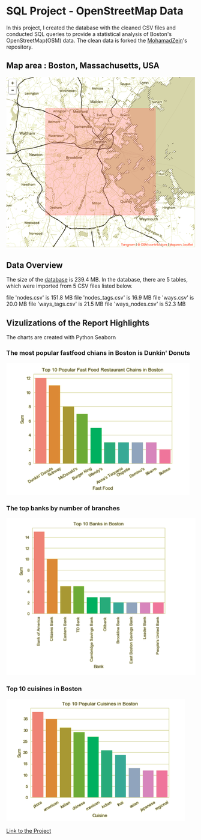 # SQL Project - OpenStreetMap Data 

In this project, I created the database with the cleaned CSV files and conducted SQL queries to provide a statistical analysis of Boston's OpenStreetMap(OSM) data. The clean data is forked the [MohamadZein](https://github.com/MohamadZeini)'s repository. 

## Map area : Boston, Massachusetts, USA

![Boston,MA](https://github.com/EntingHsiao/SQL_Project_OSM/blob/master/boston.png?raw=true)

## Data Overview

The size of the [database](https://github.com/EntingHsiao/SQL_Project_OSM/blob/master/boston.db.zip) is 239.4 MB. In the database, there are 5 tables, which were imported from 5 CSV files listed below.

file 'nodes.csv' is 151.8 MB
file 'nodes_tags.csv' is 16.9 MB
file 'ways.csv' is 20.0 MB
file 'ways_tags.csv' is 21.5 MB
file 'ways_nodes.csv' is 52.3 MB

## Vizulizations of the Report Highlights 
The charts are created with Python Seaborn

### The most popular fastfood chians in Boston is Dunkin' Donuts

![fastfood](https://github.com/EntingHsiao/SQL_Project_OSM/blob/master/fastfood.png)

### The top banks by number of branches 

![bank](https://github.com/EntingHsiao/SQL_Project_OSM/blob/master/banks.png)

### Top 10 cuisines in Boston

![cuisines](https://github.com/EntingHsiao/SQL_Project_OSM/blob/master/popularcuisines.png)

[Link to the Project](http://htmlpreview.github.io/?https://github.com/EntingHsiao/SQL_Project_OSM/blob/master/report.html)
